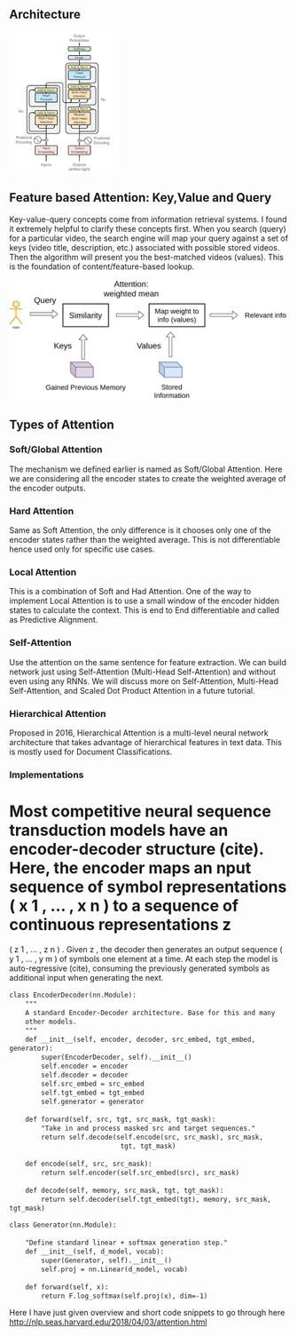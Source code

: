  ## Architecture 
 ![Alt text](./images/transformer_architecture.png?raw=true "cummalive plot")
 
 ## Feature based Attention: Key,Value and Query 
 
 Key-value-query concepts come from information retrieval systems. I found it extremely helpful to clarify these concepts first.
 When you search (query) for a particular video, the search engine will map your query against a set of keys (video title, description, etc.) associated with possible stored videos. Then the algorithm will present you the best-matched videos (values). This is the foundation of content/feature-based lookup.
 
 ![Alt text](./images/attention-as-database-query.png?raw=true "cummalive plot")
 
 
## Types of Attention

### Soft/Global Attention
The mechanism we defined earlier is named as Soft/Global Attention. Here we are considering all the encoder states to create the weighted average of the encoder outputs.
### Hard Attention
Same as Soft Attention, the only difference is it chooses only one of the encoder states rather than the weighted average.
This is not differentiable hence used only for specific use cases.
### Local Attention
This is a combination of Soft and Had Attention.
One of the way to implement Local Attention is to use a small window of the encoder hidden states to calculate the context. This is end to End differentiable and called as Predictive Alignment.
### Self-Attention
Use the attention on the same sentence for feature extraction. We can build network just using Self-Attention (Multi-Head Self-Attention) and without even using any RNNs.
We will discuss more on Self-Attention, Multi-Head Self-Attention, and Scaled Dot Product Attention in a future tutorial.
### Hierarchical Attention
Proposed in 2016, Hierarchical Attention is a multi-level neural network architecture that takes advantage of  hierarchical  features in text data.
This is mostly used for Document Classifications.


### Implementations

Most competitive neural sequence transduction models have an encoder-decoder structure (cite). Here, the encoder maps an
nput sequence of symbol representations 
(
x
1
,
…
,
x
n
)
 to a sequence of continuous representations 
z
=
(
z
1
,
…
,
z
n
)
.
Given 
z
, the decoder then generates an output sequence 
(
y
1
,
…
,
y
m
)
 of symbols one element at a time. At each step the model is auto-regressive (cite), consuming the previously generated symbols as additional input when generating the next.
 

```
class EncoderDecoder(nn.Module):
    """
    A standard Encoder-Decoder architecture. Base for this and many 
    other models.
    """
    def __init__(self, encoder, decoder, src_embed, tgt_embed, generator):
        super(EncoderDecoder, self).__init__()
        self.encoder = encoder
        self.decoder = decoder
        self.src_embed = src_embed
        self.tgt_embed = tgt_embed
        self.generator = generator
        
    def forward(self, src, tgt, src_mask, tgt_mask):
        "Take in and process masked src and target sequences."
        return self.decode(self.encode(src, src_mask), src_mask,
                            tgt, tgt_mask)
    
    def encode(self, src, src_mask):
        return self.encoder(self.src_embed(src), src_mask)
    
    def decode(self, memory, src_mask, tgt, tgt_mask):
        return self.decoder(self.tgt_embed(tgt), memory, src_mask, tgt_mask)

```

```
class Generator(nn.Module):

    "Define standard linear + softmax generation step."
    def __init__(self, d_model, vocab):
        super(Generator, self).__init__()
        self.proj = nn.Linear(d_model, vocab)

    def forward(self, x):
        return F.log_softmax(self.proj(x), dim=-1)
```

Here I have just given overview and short code snippets to go through here
http://nlp.seas.harvard.edu/2018/04/03/attention.html

